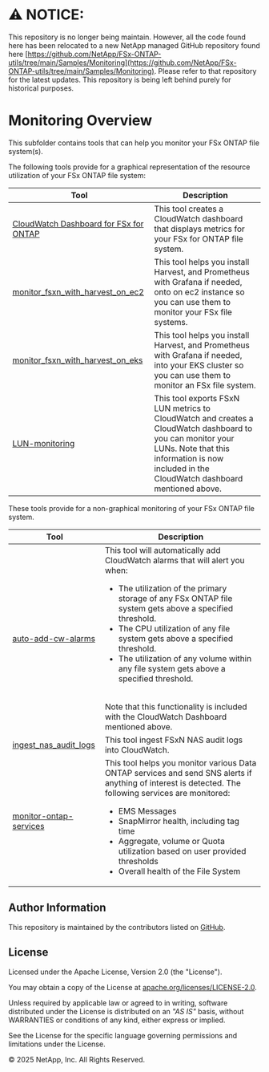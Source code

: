 # :warning: **NOTICE:**

This repository is no longer being maintain. However, all the code found here has been relocated to a new NetApp managed GitHub repository found here [https://github.com/NetApp/FSx-ONTAP-utils/tree/main/Samples/Monitoring](https://github.com/NetApp/FSx-ONTAP-utils/tree/main/Samples/Monitoring). Please refer to that repository for the latest updates. This repository is being left behind purely for historical purposes.

# Monitoring Overview
This subfolder contains tools that can help you monitor your FSx ONTAP file system(s).

The following tools provide for a graphical representation of the resource utilization of your FSx ONTAP file system:

| Tool | Description |
| --- | --- |
| [CloudWatch Dashboard for FSx for ONTAP](/Monitoring/CloudWatch-FSx) | This tool creates a CloudWatch dashboard that displays metrics for your FSx for ONTAP file system. |
| [monitor_fsxn_with_harvest_on_ec2](/Monitoring/monitor_fsxn_with_harvest_on_ec2) | This tool helps you install Harvest, and Prometheus with Grafana if needed, onto on ec2 instance so you can use them to monitor your FSx file systems. |
| [monitor_fsxn_with_harvest_on_eks](/Monitoring/monitor_fsxn_with_harvest_on_eks) | This tool helps you install Harvest, and Prometheus with Grafana if needed, into your EKS cluster so you can use them to monitor an FSx file system. |
| [LUN-monitoring](/Monitoring/LUN-monitoring) | This tool exports FSxN LUN metrics to CloudWatch and creates a CloudWatch dashboard to you can monitor your LUNs. Note that this information is now included in the CloudWatch dashboard mentioned above.|

These tools provide for a non-graphical monitoring of your FSx ONTAP file system.

| Tool | Description |
| --- | --- |
| [auto-add-cw-alarms](/Monitoring/auto-add-cw-alarms) | This tool will automatically add CloudWatch alarms that will alert you when:<br><ul><li>The utilization of the primary storage of any FSx ONTAP file system gets above a specified threshold.</li><li>The CPU utilization of any file system gets above a specified threshold.</li><li>The utilization of any volume within any file system gets above a specified threshold.</li></ul><br>Note that this functionality is included with the CloudWatch Dashboard mentioned above.|
|[ingest_nas_audit_logs](/Monitoring/ingest_nas_audit_logs_into_cloudwatch)| This tool ingest FSxN NAS audit logs into CloudWatch.|
| [monitor-ontap-services](/Monitoring/monitor-ontap-services)| This tool helps you monitor various Data ONTAP services and send SNS alerts if anything of interest is detected. The following services are monitored:<br><ul><li>EMS Messages</li><li>SnapMirror health, including tag time</li><li>Aggregate, volume or Quota utilization based on user provided thresholds</li><li>Overall health of the File System</ul>|

## Author Information

This repository is maintained by the contributors listed on [GitHub](https://github.com/NetApp/FSx-ONTAP-samples-scripts/graphs/contributors).

## License

Licensed under the Apache License, Version 2.0 (the "License").

You may obtain a copy of the License at [apache.org/licenses/LICENSE-2.0](http://www.apache.org/licenses/LICENSE-2.0).

Unless required by applicable law or agreed to in writing, software distributed under the License is distributed on an _"AS IS"_ basis, without WARRANTIES or conditions of any kind, either express or implied.

See the License for the specific language governing permissions and limitations under the License.

© 2025 NetApp, Inc. All Rights Reserved.
